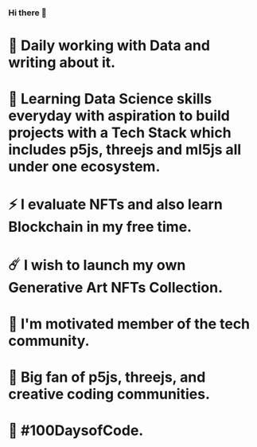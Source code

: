### Hi there 👋
# 🥷 Daily working with Data and writing about it.
# 🌱 Learning Data Science skills everyday with aspiration to build projects with a Tech Stack which includes p5js, threejs and ml5js all under one ecosystem.
# ⚡ I evaluate NFTs and also learn Blockchain in my free time. 
# ☄️ I wish to launch my own Generative Art NFTs Collection. 
# 🤖 I'm motivated member of the tech community. 
# 🤩 Big fan of p5js, threejs, and creative coding communities. 
# 🎯 #100DaysofCode.


<!--
**sudhanshumukherjeexx/sudhanshumukherjeexx** is a ✨ _special_ ✨ repository because its `README.md` (this file) appears on your GitHub profile.
Here are some ideas to get you started:

- 🔭 I’m currently working on ...
- 🌱 I’m currently learning ...
- 👯 I’m looking to collaborate on ...
- 🤔 I’m looking for help with ...
- 💬 Ask me about ...
- 📫 How to reach me: ...
- 😄 Pronouns: ...
- ⚡ Fun fact: ...
-->
